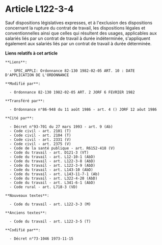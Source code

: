 # Article L122-3-4

Sauf dispositions législatives expresses, et à l'exclusion des dispositions concernant la rupture du contrat de travail, les
dispositions légales et conventionnelles ainsi que celles qui résultent des usages, applicables aux salariés liés par un
contrat de travail à durée indéterminée, s'appliquent également aux salariés liés par un contrat de travail à durée
déterminée.

**Liens relatifs à cet article**

	**Liens**:

	  - SPEC_APPLI: Ordonnance 82-130 1982-02-05 ART. 10 : DATE D'APPLICATION DE L'ORDONNANCE

	**Modifié par**:

	  - Ordonnance 82-130 1982-02-05 ART. 2 JORF 6 FEVRIER 1982

	**Transféré par**:

	  - Ordonnance n°86-948 du 11 août 1986 - art. 4 () JORF 12 aôut 1986

	**Cité par**:

	  - Décret n°93-701 du 27 mars 1993 - art. 9 (Ab)
	  - Code civil - art. 2101 (T)
	  - Code civil - art. 2104 (T)
	  - Code civil - art. 2331 (V)
	  - Code civil - art. 2375 (V)
	  - Code de la santé publique - art. R6152-418 (V)
	  - Code du travail - art. D121-3 (VT)
	  - Code du travail - art. L12-10-1 (AbD)
	  - Code du travail - art. L122-3-8 (AbD)
	  - Code du travail - art. L122-3-9 (AbD)
	  - Code du travail - art. L143-10 (AbD)
	  - Code du travail - art. L143-11-7-1 (Ab)
	  - Code du travail - art. L322-4-20 (AbD)
	  - Code du travail - art. L341-6-1 (AbD)
	  - Code rural - art. L718-3 (VD)

	**Nouveaux textes**:

	  - Code du travail - art. L122-3-3 (M)

	**Anciens textes**:

	  - Code du travail - art. L122-3-5 (T)

	**Codifié par**:

	  - Décret n°73-1046 1973-11-15

